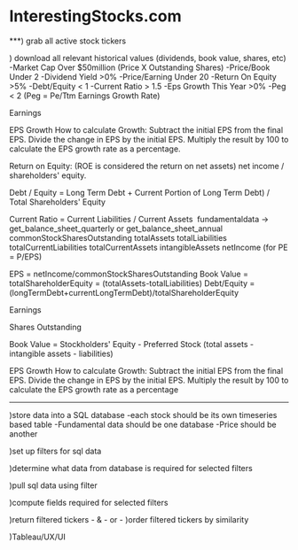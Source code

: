 # InterestingStocks.com
***) grab all active stock tickers

) download all relevant historical values (dividends, book value, shares, etc)
    -Market Cap Over $50million (Price X Outstanding Shares)
    -Price/Book Under 2
    -Dividend Yield >0%
    -Price/Earning Under 20
    -Return On Equity >5%
    -Debt/Equity < 1
    -Current Ratio > 1.5
    -Eps Growth This Year >0%
    -Peg < 2 (Peg = Pe/Ttm Earnings Growth Rate)


Earnings

EPS Growth
    How to calculate Growth:
        Subtract the initial EPS from the final EPS.
        Divide the change in EPS by the initial EPS.
        Multiply the result by 100 to calculate the EPS growth rate as a percentage.

Return on Equity:   (ROE is considered the return on net assets)
    net income / shareholders' equity. 


Debt / Equity = Long Term Debt + Current Portion of Long Term Debt) / Total Shareholders' Equity

Current Ratio = Current Liabilities / Current Assets
​
fundamentaldata -> get_balance_sheet_quarterly or get_balance_sheet_annual
commonStockSharesOutstanding
totalAssets
totalLiabilities
totalCurrentLiabilities
totalCurrentAssets
intangibleAssets
netIncome (for PE = P/EPS)

EPS = netIncome/commonStockSharesOutstanding
Book Value = totalShareholderEquity = (totalAssets-totalLiabilities)
Debt/Equity = (longTermDebt+currentLongTermDebt)/totalShareholderEquity

Earnings

Shares Outstanding


Book Value = Stockholders' Equity - Preferred Stock (total assets - intangible assets - liabilities)

EPS Growth
    How to calculate Growth:
        Subtract the initial EPS from the final EPS.
        Divide the change in EPS by the initial EPS.
        Multiply the result by 100 to calculate the EPS growth rate as a percentage






------------------------------------------------------------------------------
)store data into a SQL database
    -each stock should be its own timeseries based table
        -Fundamental data should be one database
        -Price should be another

)set up filters for sql data

)determine what data from database is required for selected filters

)pull sql data using filter

)compute fields required for selected filters

)return filtered tickers
    - & - or -
)order filtered tickers by similarity

)Tableau/UX/UI
